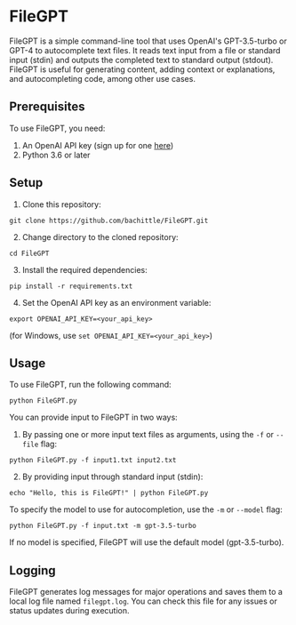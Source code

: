 # FileGPT

FileGPT is a simple command-line tool that uses OpenAI's GPT-3.5-turbo or GPT-4 to autocomplete text files. It reads text input from a file or standard input (stdin) and outputs the completed text to standard output (stdout). FileGPT is useful for generating content, adding context or explanations, and autocompleting code, among other use cases.

## Prerequisites

To use FileGPT, you need:

1. An OpenAI API key (sign up for one [here](https://platform.openai.com))
2. Python 3.6 or later

## Setup

1. Clone this repository:

```
git clone https://github.com/bachittle/FileGPT.git
```

2. Change directory to the cloned repository:

```
cd FileGPT
```

3. Install the required dependencies:

```
pip install -r requirements.txt
```

4. Set the OpenAI API key as an environment variable:

```
export OPENAI_API_KEY=<your_api_key>
```

(for Windows, use `set OPENAI_API_KEY=<your_api_key>`)

## Usage

To use FileGPT, run the following command:

```
python FileGPT.py
```

You can provide input to FileGPT in two ways:

1. By passing one or more input text files as arguments, using the `-f` or `--file` flag:

```
python FileGPT.py -f input1.txt input2.txt
```

2. By providing input through standard input (stdin):

```
echo "Hello, this is FileGPT!" | python FileGPT.py
```

To specify the model to use for autocompletion, use the `-m` or `--model` flag:

```
python FileGPT.py -f input.txt -m gpt-3.5-turbo
```

If no model is specified, FileGPT will use the default model (gpt-3.5-turbo).

## Logging

FileGPT generates log messages for major operations and saves them to a local log file named `filegpt.log`. You can check this file for any issues or status updates during execution.
